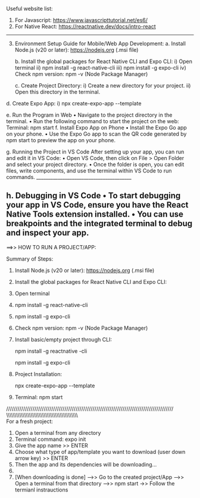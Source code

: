 Useful website list:
1. For Javascript:  https://www.javascripttutorial.net/es6/
2. For Native React: https://reactnative.dev/docs/intro-react
------------------------------------------------------------------------------------------------------------

3. Environment Setup Guide for Mobile/Web App Development:
   a. Install Node.js (v20 or later): https://nodejs.org (.msi file)
   
   b. Install the global packages for React Native CLI and Expo CLI:
      i) Open terminal
      ii) npm install -g react-native-cli
      iii) npm install -g expo-cli
      iv) Check npm version: npm -v (Node Package Manager)

   c. Create Project Directory:
       i) Create a new directory for your project.
       ii) Open this directory in the terminal.
   
  d. Create Expo App:
     i)  npx create-expo-app --template

  e. Run the Program in Web
    •	Navigate to the project directory in the terminal.
    •	Run the following command to start the project on the web: 
      Terminal: npm start
  f.  Install Expo App on Phone
      •	Install the Expo Go app on your phone.
      •	Use the Expo Go app to scan the QR code generated by npm start to preview the app on your phone.

  g. Running the Project in VS Code
      After setting up your app, you can run and edit it in VS Code:
      •	Open VS Code, then click on File > Open Folder and select your project directory.
      •	Once the folder is open, you can edit files, write components, and use the terminal within VS Code to run commands.
      ________________________________________
  
  h. Debugging in VS Code
    •	To start debugging your app in VS Code, ensure you have the React Native Tools extension installed.
    •	You can use breakpoints and the integrated terminal to debug and inspect your app.
------------------------------------------------------------------------------------------------------------------------------

==>> HOW TO RUN A PROJECT/APP:

Summary of Steps: 
1. Install Node.js (v20 or later): https://nodejs.org (.msi file)
2. Install the global packages for React Native CLI and Expo CLI:
3.    Open terminal
4.    npm install -g react-native-cli
5.    npm install -g expo-cli
6.    Check npm version: npm -v (Node Package Manager)
7. Install basic/empty project through CLI:

      npm install -g reactnative -cli

      npm install -g expo-cli  
9. Project Installation:

   npx create-expo-app --template
   
11. Terminal: npm start

/////////////////////////////////////////////////////////////////////////////////////////
\\\\\\\\\\\\\\\\\\\\\\\\\\\\\\\\\\\\\\\\\\\\\\\\\\\\\\\\\\\\\\\\\\\\\\\\\\\\\\\\\\\\\\\\\
For a fresh project:

   1. Open a terminal from any directory
   2. Terminal command: expo init
   3. Give the app name >> ENTER
   4. Choose what type of app/template you want to download (user down arrow key) >> ENTER
   5. Then the app and its dependencies will be downloading...
   6. 
   7. [When downloading is done] -->> Go to the created project/App -->> Open a terminal from that directory -->> npm start ->> Follow the termianl instrauctions
